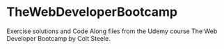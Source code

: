 # TheWebDeveloperBootcamp
Exercise solutions and Code Along files from the Udemy course The Web Developer Bootcamp by Colt Steele.
